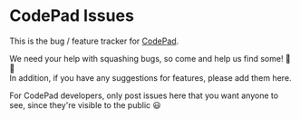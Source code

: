 # CodePad Issues
This is the bug / feature tracker for [CodePad](https://codepad.app).

We need your help with squashing bugs, so come and help us find some! 🐛🐜<br>In addition, if you have any suggestions for features, please add them here.

For CodePad developers, only post issues here that you want anyone to see, since they're visible to the public 😃
